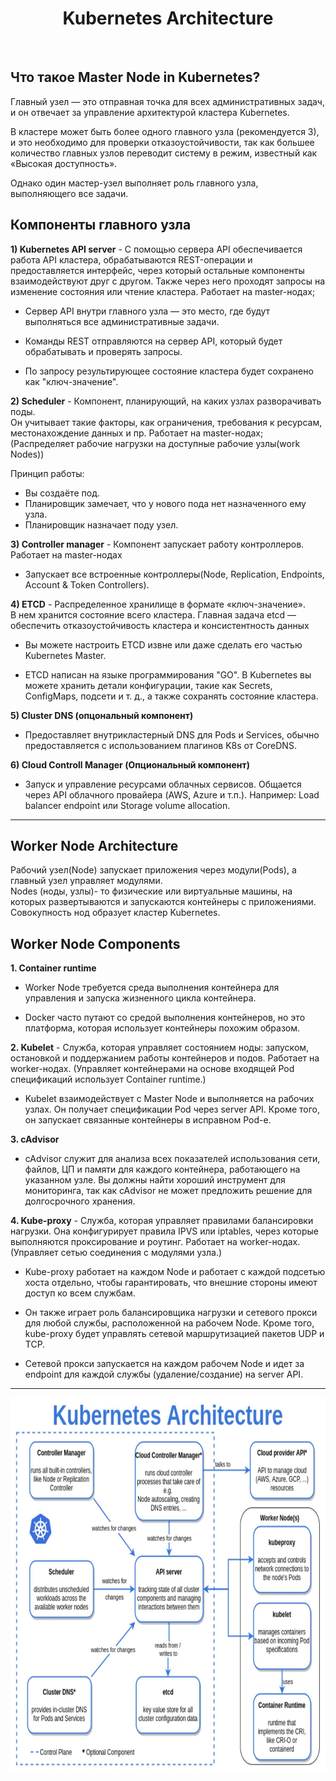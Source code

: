 <div align="center">
<H1>Kubernetes Architecture</H1>
</div>
<br>


## Что такоe Master Node in Kubernetes?

Главный узел — это отправная точка для всех административных задач, и он отвечает за управление архитектурой кластера Kubernetes.

В кластере может быть более одного главного узла (рекомендуется 3), и это необходимо для проверки отказоустойчивости, так как большее количество главных узлов переводит систему в режим, известный как «Высокая доступность».

Однако один мастер-узел выполняет роль главного узла, выполняющего все задачи.


## Компоненты главного узла

**1) Kubernetes API server** -  С помощью сервера API обеспечивается работа API кластера, обрабатываются REST-операции и предоставляется интерфейс, через который остальные компоненты взаимодействуют друг с другом. Также через него проходят запросы на изменение состояния или чтение кластера. Работает на master-нодах;

- Сервер API внутри главного узла — это место, где будут выполняться все административные задачи.

- Команды REST отправляются на сервер API, который будет обрабатывать и проверять запросы.

- По запросу результирующее состояние кластера будет сохранено как "ключ-значение".

**2) Scheduler** - Компонент, планирующий, на каких узлах разворачивать поды.  
Он учитывает такие факторы, как ограничения, требования к ресурсам, местонахождение данных и пр. Работает на master-нодах; (Распределяет рабочие нагрузки на доступные рабочие узлы(work Nodes))  

Принцип работы:
- Вы создаёте под.
- Планировщик замечает, что у нового пода нет назначенного ему узла.
- Планировщик назначает поду узел.

**3) Controller manager** - Компонент запускает работу контроллеров. Работает на master-нодах

- Запускает все встроенные контроллеры(Node, Replication, Endpoints, Account & Token Controllers).  

**4) ETCD** - Распределенное хранилище в формате «ключ-значение».  
В нем хранится состояние всего кластера. Главная задача etcd — обеспечить отказоустойчивость кластера и консистентность данных

- Вы можете настроить ETCD извне или даже сделать его частью Kubernetes Master.

- ETCD написан на языке программирования "GO". В Kubernetes вы можете хранить детали конфигурации, такие как Secrets, ConfigMaps, подсети и т. д., а также сохранять состояние кластера.

**5) Cluster DNS (опцональный компонент)**

- Предоставляет внутрикластерный DNS для Pods и Services, обычно предоставляется с использованием плагинов K8s от CoreDNS.

**6) Cloud Controll Manager (Опциональный компонент)**

- Запуск и управление ресурсами облачных сервисов. Общается через API облачного провайера (AWS, Azure и т.п.). 
Например: Load balancer endpoint или Storage volume allocation.

---

## Worker Node Architecture

Рабочий узел(Node) запускает приложения через модули(Pods), а главный узел управляет модулями.  
Nodes (ноды, узлы)- то физические или виртуальные машины, на которых развертываются и запускаются контейнеры с приложениями. Совокупность нод образует кластер Kubernetes.

## Worker Node Components

**1. Container runtime**

- Worker Node требуется среда выполнения контейнера для управления и запуска жизненного цикла контейнера.

- Docker часто путают со средой выполнения контейнеров, но это платформа, которая использует контейнеры похожим образом.

**2. Kubelet** - Cлужба, которая управляет состоянием ноды: запуском, остановкой и поддержанием работы контейнеров и подов. Работает на worker-нодах. (Управляет контейнерами на основе входящей Pod спецификаций использует Container runtime.)  

- Kubelet взаимодействует с Master Node и выполняется на рабочих узлах. Он получает спецификации Pod через server API. Кроме того, он запускает связанные контейнеры в исправном Pod-e.

**3. cAdvisor**

- cAdvisor служит для анализа всех показателей использования сети, файлов, ЦП и памяти для каждого контейнера, работающего на указанном узле. Вы должны найти хороший инструмент для мониторинга, так как cAdvisor не может предложить решение для долгосрочного хранения.

**4. Kube-proxy** - Служба, которая управляет правилами балансировки нагрузки. Она конфигурирует правила IPVS или iptables, через которые выполняются проксирование и роутинг. Работает на worker-нодах. (Управляет сетью соединения с модулями узла.)

- Kube-proxy работает на каждом Node и работает с каждой подсетью хоста отдельно, чтобы гарантировать, что внешние стороны имеют доступ ко всем службам.

- Он также играет роль балансировщика нагрузки и сетевого прокси для любой службы, расположенной на рабочем Node. Кроме того, kube-proxy будет управлять сетевой маршрутизацией пакетов UDP и TCP.

- Сетевой прокси запускается на каждом рабочем Node и идет за endpoint для каждой службы (удаление/создание) на server API.

____________________________


<img src="https://github.com/AYaskuld/Kubernetes/blob/7bf9d4e66ea6a87e2daf8933c157605c0b945648/images/architecture.jpg" width="800" height="600" >
